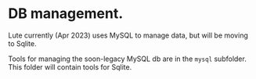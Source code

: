 # DB management.

Lute currently (Apr 2023) uses MySQL to manage data, but will be moving to Sqlite.

Tools for managing the soon-legacy MySQL db are in the `mysql` subfolder.  This folder will contain tools for Sqlite.